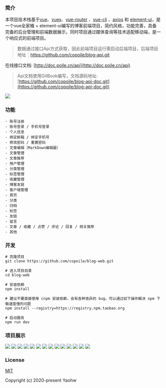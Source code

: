 ### 简介

本项目技术栈基于[vue](https://cn.vuejs.org/index.html)、[vuex](https://vuex.vuejs.org/zh-cn/)、[vue-router](https://router.vuejs.org/zh-cn/) 、[vue-cli](https://github.com/vuejs/vue-cli) 、[axios](https://github.com/axios/axios) 和 [element-ui](https://github.com/ElemeFE/element)，是一个vue全家桶 + element-ui编写的博客前端项目，简约风格，功能完善，具备完备的后台管理和前端数据展示，同时项目通过媒体查询等技术适配移动端，是一个响应式的前端项目。

> 数据通过接口Api方式获取，因此前端项目运行需启动后端项目，后端项目地址：https://github.com/copoile/blog-api.git

在线接口文档: [http://doc.poile.cn/api](http://doc.poile.cn/api)

> Api文档使用GitBook编写，文档源码地址: [https://github.com/copoile/blog-api-doc.git](https://github.com/copoile/blog-api-doc.git)

<img src="https://poile-img.nos-eastchina1.126.net/blog-web-images/api-doc.png">



### 功能

``` 
- 账号注册
- 账号登录 / 手机号登录
- 个人信息
- 绑定邮箱 / 绑定手机号
- 修改密码 / 重置密码
- 文章编辑（MarkDown编辑器）
- 文章管理
- 文章推荐
- 用户管理
- 分类管理
- 标签管理
- 收藏管理
- 博客友链
- 客户端管理
- 首页
- 分类
- 归档
- 标签
- 友链
- 留言
- 文章 / 收藏 / 点赞 / 评论 / 回复 / 相关推荐
- 其他
```



### 开发

```
# 克隆项目
git clone https://github.com/copoile/blog-web.git

# 进入项目目录
cd blog-web

# 安装依赖
npm install

# 建议不要直接使用 cnpm 安装依赖，会有各种诡异的 bug。可以通过如下操作解决 npm 下载速度慢的问题
npm install --registry=https://registry.npm.taobao.org

# 启动服务
npm run dev
```



### 项目展示

<img src="https://poile-img.nos-eastchina1.126.net/blog-web-images/index-1.png">



<img src="https://poile-img.nos-eastchina1.126.net/blog-web-images/index-2.png">



<img src="https://poile-img.nos-eastchina1.126.net/blog-web-images/article-1.png">



<img src="https://poile-img.nos-eastchina1.126.net/blog-web-images/category.png">



<img src="https://poile-img.nos-eastchina1.126.net/blog-web-images/archives.png">



<img src="https://poile-img.nos-eastchina1.126.net/blog-web-images/friend-link.png">



<img src="https://poile-img.nos-eastchina1.126.net/blog-web-images/tag.png">



<img src="https://poile-img.nos-eastchina1.126.net/blog-web-images/message-1.png">



<img src="https://poile-img.nos-eastchina1.126.net/blog-web-images/user.png">



<img src="https://poile-img.nos-eastchina1.126.net/blog-web-images/article-manage.png">





<img src="https://poile-img.nos-eastchina1.126.net/blog-web-images/mobile/index.png">





<img src="https://poile-img.nos-eastchina1.126.net/blog-web-images/mobile/category.png">





<img src="https://poile-img.nos-eastchina1.126.net/blog-web-images/mobile/article-1.png">





<img src="https://poile-img.nos-eastchina1.126.net/blog-web-images/mobile/user.png">



### License

[MIT](https://github.com/copoile/blog-web/blob/master/LICENSE)

Copyright (c) 2020-present Yaohw

